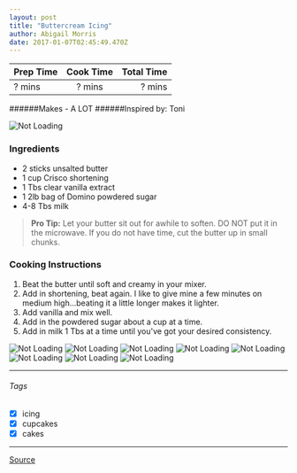 ```yaml
---
layout: post
title: "Buttercream Icing"
author: Abigail Morris
date: 2017-01-07T02:45:49.470Z
---
```


| Prep Time  | Cook Time    | Total Time  |
| ---------- |:------------:| -----------:|
| ? mins    | ? mins      | ? mins     |


######Makes - A LOT
######Inspired by: Toni

![Not Loading](http://i.imgur.com/1OxTqHPl.png)

### Ingredients

* 2 sticks unsalted butter
* 1 cup Crisco shortening
* 1 Tbs clear vanilla extract
* 1 2lb bag of Domino powdered sugar
* 4-8 Tbs milk

> **Pro Tip:** Let your butter sit out for awhile to soften. DO NOT put it in the microwave. If you do not have time, cut the butter up in small chunks.

### Cooking Instructions

1. Beat the butter until soft and creamy in your mixer. 
2. Add in shortening, beat again. I like to give mine a few minutes on medium high...beating it a little longer makes it lighter.
3. Add vanilla and mix well.
4. Add in the powdered sugar about a cup at a time.
5. Add in milk 1 Tbs at a time until you've got your desired consistency.

![Not Loading](http://i.imgur.com/NFBLKURm.png)
![Not Loading](http://i.imgur.com/zU1X1LLm.png)
![Not Loading](http://i.imgur.com/nZlEE8qm.png)
![Not Loading](http://i.imgur.com/puUoWiLm.png)
![Not Loading](http://i.imgur.com/ELQmhOCm.png)
![Not Loading](http://i.imgur.com/OjF5jIom.png)
![Not Loading](http://i.imgur.com/Qk2IIKym.png)
![Not Loading](http://i.imgur.com/Ta5YeABm.png)

---

###### Tags
- [x] icing
- [x] cupcakes
- [x] cakes

---

[Source](http://makebakecelebrate.com/lets-talk-about-buttercream/)

